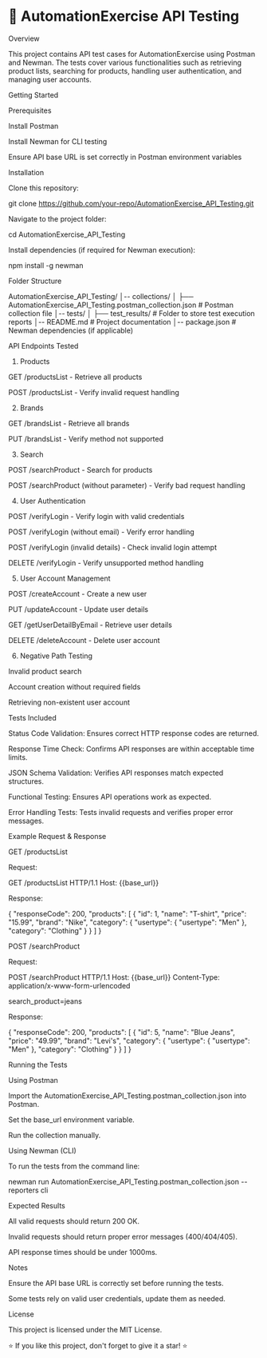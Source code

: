 # 🚀 AutomationExercise API Testing

Overview

This project contains API test cases for AutomationExercise using Postman and Newman. The tests cover various functionalities such as retrieving product lists, searching for products, handling user authentication, and managing user accounts.

Getting Started

Prerequisites

Install Postman

Install Newman for CLI testing

Ensure API base URL is set correctly in Postman environment variables

Installation

Clone this repository:

git clone https://github.com/your-repo/AutomationExercise_API_Testing.git

Navigate to the project folder:

cd AutomationExercise_API_Testing

Install dependencies (if required for Newman execution):

npm install -g newman

Folder Structure

AutomationExercise_API_Testing/
│-- collections/
│   ├── AutomationExercise_API_Testing.postman_collection.json  # Postman collection file
│-- tests/
│   ├── test_results/  # Folder to store test execution reports
│-- README.md  # Project documentation
│-- package.json  # Newman dependencies (if applicable)

API Endpoints Tested

1. Products

GET /productsList - Retrieve all products

POST /productsList - Verify invalid request handling

2. Brands

GET /brandsList - Retrieve all brands

PUT /brandsList - Verify method not supported

3. Search

POST /searchProduct - Search for products

POST /searchProduct (without parameter) - Verify bad request handling

4. User Authentication

POST /verifyLogin - Verify login with valid credentials

POST /verifyLogin (without email) - Verify error handling

POST /verifyLogin (invalid details) - Check invalid login attempt

DELETE /verifyLogin - Verify unsupported method handling

5. User Account Management

POST /createAccount - Create a new user

PUT /updateAccount - Update user details

GET /getUserDetailByEmail - Retrieve user details

DELETE /deleteAccount - Delete user account

6. Negative Path Testing

Invalid product search

Account creation without required fields

Retrieving non-existent user account

Tests Included

Status Code Validation: Ensures correct HTTP response codes are returned.

Response Time Check: Confirms API responses are within acceptable time limits.

JSON Schema Validation: Verifies API responses match expected structures.

Functional Testing: Ensures API operations work as expected.

Error Handling Tests: Tests invalid requests and verifies proper error messages.

Example Request & Response

GET /productsList

Request:

GET /productsList HTTP/1.1
Host: {{base_url}}

Response:

{
  "responseCode": 200,
  "products": [
    {
      "id": 1,
      "name": "T-shirt",
      "price": "15.99",
      "brand": "Nike",
      "category": {
        "usertype": {
          "usertype": "Men"
        },
        "category": "Clothing"
      }
    }
  ]
}

POST /searchProduct

Request:

POST /searchProduct HTTP/1.1
Host: {{base_url}}
Content-Type: application/x-www-form-urlencoded

search_product=jeans

Response:

{
  "responseCode": 200,
  "products": [
    {
      "id": 5,
      "name": "Blue Jeans",
      "price": "49.99",
      "brand": "Levi's",
      "category": {
        "usertype": {
          "usertype": "Men"
        },
        "category": "Clothing"
      }
    }
  ]
}

Running the Tests

Using Postman

Import the AutomationExercise_API_Testing.postman_collection.json into Postman.

Set the base_url environment variable.

Run the collection manually.

Using Newman (CLI)

To run the tests from the command line:

newman run AutomationExercise_API_Testing.postman_collection.json --reporters cli

Expected Results

All valid requests should return 200 OK.

Invalid requests should return proper error messages (400/404/405).

API response times should be under 1000ms.

Notes

Ensure the API base URL is correctly set before running the tests.

Some tests rely on valid user credentials, update them as needed.

License

This project is licensed under the MIT License.

⭐ If you like this project, don't forget to give it a star! ⭐

